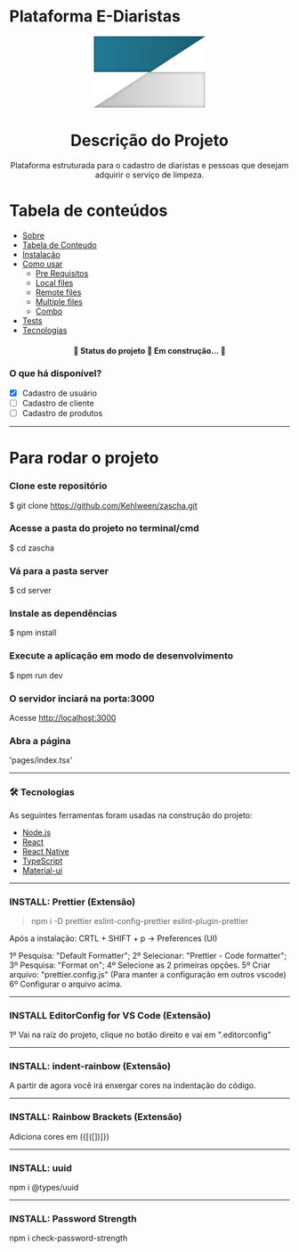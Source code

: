 # Plataforma E-Diaristas

<p align="center">
  <a href="https://zascha.com.br">
    <img width="200" src="./public/img/logos/zascha.svg">
  </a>
</p>

<h1 align="center">Descrição do Projeto</h1>

<p align="center">Plataforma estruturada para o cadastro de diaristas e pessoas que desejam adquirir o serviço de limpeza.</p>

# Tabela de conteúdos

<!--ts-->

-   [Sobre](#Sobre)
-   [Tabela de Conteudo](#tabela-de-conteudo)
-   [Instalação](#instalacao)
-   [Como usar](#como-usar)
    -   [Pre Requisitos](#pre-requisitos)
    -   [Local files](#local-files)
    -   [Remote files](#remote-files)
    -   [Multiple files](#multiple-files)
    -   [Combo](#combo)
-   [Tests](#testes)
-   [Tecnologias](#tecnologias)
<!--te-->

<h4 align="center"> 
	🚧  Status do projeto 🚀 Em construção...  🚧
</h4>

### O que há disponível?

-   [x] Cadastro de usuário
-   [ ] Cadastro de cliente
-   [ ] Cadastro de produtos

---

# Para rodar o projeto

### Clone este repositório

$ git clone https://github.com/Kehlween/zascha.git

### Acesse a pasta do projeto no terminal/cmd

$ cd zascha

### Vá para a pasta server

$ cd server

### Instale as dependências

$ npm install

### Execute a aplicação em modo de desenvolvimento

$ npm run dev

### O servidor inciará na porta:3000

Acesse <http://localhost:3000>

### Abra a página

'pages/index.tsx'

---

### 🛠 Tecnologias

As seguintes ferramentas foram usadas na construção do projeto:


-   [Node.js](https://nodejs.org/en/)
-   [React](https://pt-br.reactjs.org/)
-   [React Native](https://reactnative.dev/)
-   [TypeScript](https://www.typescriptlang.org/)
-   [Material-ui](https://material-ui.com/)

---

### INSTALL: Prettier (Extensão)

> npm i -D prettier eslint-config-prettier eslint-plugin-prettier

Após a instalação: CRTL + SHIFT + p -> Preferences (UI)

1º Pesquisa: "Default Formatter";
2º Selecionar: "Prettier - Code formatter";
3º Pesquisa: "Format on";
4º Selecione as 2 primeiras opções.
5º Criar arquivo: "prettier.config.js" (Para manter a configuração em outros vscode)
6º Configurar o arquivo acima.

---

### INSTALL EditorConfig for VS Code (Extensão)

1º Vai na raíz do projeto, clique no botão direito e vai em ".editorconfig"

---

### INSTALL: indent-rainbow (Extensão)

A partir de agora você irá enxergar cores na indentação do código.

---

### INSTALL: Rainbow Brackets (Extensão)

Adiciona cores em ({[([])]})

---

### INSTALL: uuid

npm i @types/uuid

---

### INSTALL: Password Strength

npm i check-password-strength